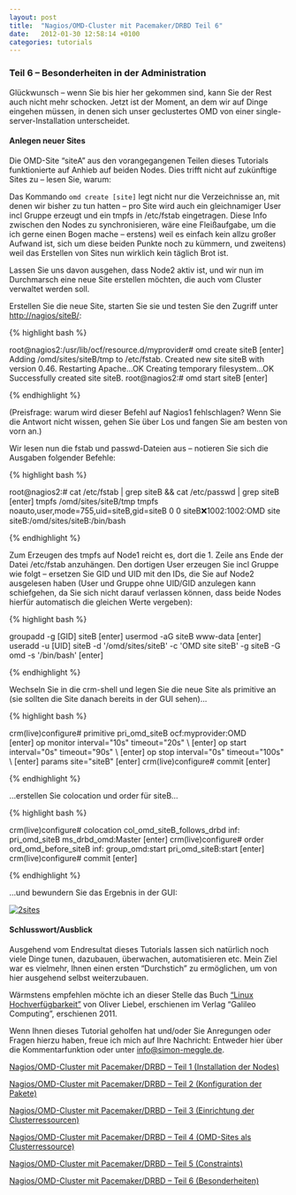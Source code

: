 ```yaml
---
layout: post
title:  "Nagios/OMD-Cluster mit Pacemaker/DRBD Teil 6"
date:   2012-01-30 12:58:14 +0100
categories: tutorials
---
```



### Teil 6 – Besonderheiten in der Administration


Glückwunsch – wenn Sie bis hier her gekommen sind, kann Sie der Rest
auch nicht mehr schocken. Jetzt ist der Moment, an dem wir auf Dinge
eingehen müssen, in denen sich unser geclustertes OMD von einer
single-server-Installation unterscheidet.

#### Anlegen neuer Sites


Die OMD-Site “siteA” aus den vorangegangenen Teilen dieses Tutorials
funktionierte auf Anhieb auf beiden Nodes. Dies trifft nicht auf
zukünftige Sites zu – lesen Sie, warum:

Das Kommando `omd create [site]` legt nicht nur die Verzeichnisse an,
mit denen wir bisher zu tun hatten – pro Site wird auch ein
gleichnamiger User incl Gruppe erzeugt und ein tmpfs in /etc/fstab
eingetragen. Diese Info zwischen den Nodes zu synchronisieren, wäre eine
Fleißaufgabe, um die ich gerne einen Bogen mache – erstens) weil es
einfach kein allzu großer Aufwand ist, sich um diese beiden Punkte noch
zu kümmern, und zweitens) weil das Erstellen von Sites nun wirklich kein
täglich Brot ist.

Lassen Sie uns davon ausgehen, dass Node2 aktiv ist, und wir nun im
Durchmarsch eine neue Site erstellen möchten, die auch vom Cluster
verwaltet werden soll.

Erstellen Sie die neue Site, starten Sie sie und testen Sie den Zugriff
unter
[http://nagios/siteB/](https://web.archive.org/web/20150219094202/http://nagios/siteB/):

{% highlight bash %}

root@nagios2:/usr/lib/ocf/resource.d/myprovider\# omd create siteB
[enter]
Adding /omd/sites/siteB/tmp to /etc/fstab.
Created new site siteB with version 0.46.
Restarting Apache...OK
Creating temporary filesystem...OK
Successfully created site siteB.
root@nagios2:\# omd start siteB [enter]

{% endhighlight %}

(Preisfrage: warum wird dieser Befehl auf Nagios1 fehlschlagen? Wenn Sie
die Antwort nicht wissen, gehen Sie über Los und fangen Sie am besten
von vorn an.)

Wir lesen nun die fstab und passwd-Dateien aus – notieren Sie sich die
Ausgaben folgender Befehle:

{% highlight bash %}

root@nagios2:\# cat /etc/fstab | grep siteB && cat /etc/passwd | grep
siteB [enter]
tmpfs /omd/sites/siteB/tmp tmpfs
noauto,user,mode=755,uid=siteB,gid=siteB 0 0
siteB:x:1002:1002:OMD site siteB:/omd/sites/siteB:/bin/bash

{% endhighlight %}

Zum Erzeugen des tmpfs auf Node1 reicht es, dort die 1. Zeile ans Ende
der Datei /etc/fstab anzuhängen.
 Den dortigen User erzeugen Sie incl Gruppe wie folgt – ersetzen Sie GID
und UID mit den IDs, die Sie auf Node2 ausgelesen haben (User und Gruppe
ohne UID/GID anzulegen kann schiefgehen, da Sie sich nicht darauf
verlassen können, dass beide Nodes hierfür automatisch die gleichen
Werte vergeben):

{% highlight bash %}

groupadd -g [GID] siteB [enter]
usermod -aG siteB www-data [enter]
useradd -u [UID] siteB -d '/omd/sites/siteB' -c 'OMD site siteB' -g
siteB -G omd -s '/bin/bash' [enter]

{% endhighlight %}

Wechseln Sie in die crm-shell und legen Sie die neue Site als primitive
an (sie sollten die Site danach bereits in der GUI sehen)…

{% highlight bash %}

crm(live)configure\# primitive pri_omd_siteB ocf:myprovider:OMD \
[enter]
op monitor interval="10s" timeout="20s" \\ [enter]
op start interval="0s" timeout="90s" \\ [enter]
op stop interval="0s" timeout="100s" \\ [enter]
params site="siteB" [enter]
crm(live)configure\# commit [enter]

{% endhighlight %}

…erstellen Sie colocation und order für siteB…

{% highlight bash %}

crm(live)configure\# colocation col_omd_siteB_follows_drbd inf:
pri_omd_siteB ms_drbd_omd:Master [enter]
crm(live)configure\# order ord_omd_before_siteB inf: group_omd:start
pri_omd_siteB:start [enter]
crm(live)configure\# commit [enter]

{% endhighlight %}

…und bewundern Sie das Ergebnis in der GUI:

[![](Nagios_OMD-Cluster%20mit%20Pacemaker_DRBD%20-%20Teil%206%20-%20Simon%20Meggle-Dateien/2sites.png "2sites")](https://web.archive.org/web/20150219094202/http://blog.simon-meggle.de/wp-content/uploads/2011/05/2sites.png)

#### Schlusswort/Ausblick


Ausgehend vom Endresultat dieses Tutorials lassen sich natürlich noch
viele Dinge tunen, dazubauen, überwachen, automatisieren etc. Mein Ziel
war es vielmehr, Ihnen einen ersten “Durchstich” zu ermöglichen, um von
hier ausgehend selbst weiterzubauen.

Wärmstens empfehlen möchte ich an dieser Stelle das Buch [“Linux
Hochverfügbarkeit”](https://web.archive.org/web/20150219094202/http://www.amazon.de/Linux-Hochverf%C3%BCgbarkeit-Einsatzszenarien-Praxisl%C3%B6sungen-Computing/dp/3836213397)
von Oliver Liebel, erschienen im Verlag “Galileo Computing”, erschienen
2011.

Wenn Ihnen dieses Tutorial geholfen hat und/oder Sie Anregungen oder
Fragen hierzu haben, freue ich mich auf Ihre Nachricht: Entweder hier
über die Kommentarfunktion oder unter info@simon-meggle.de.

[Nagios/OMD-Cluster mit Pacemaker/DRBD – Teil 1 (Installation der
Nodes)](https://web.archive.org/web/20150219181042/http://blog.simon-meggle.de/tutorials/nagiosomd-cluster-mit-pacemakerdrbd-teil1/)

 [Nagios/OMD-Cluster mit Pacemaker/DRBD – Teil 2 (Konfiguration der
Pakete)](https://web.archive.org/web/20150219181042/http://blog.simon-meggle.de/tutorials/nagiosomd-cluster-mit-pacemakerdrbd-teil-2/)

 [Nagios/OMD-Cluster mit Pacemaker/DRBD – Teil 3 (Einrichtung der
Clusterressourcen)](https://web.archive.org/web/20150219181042/http://blog.simon-meggle.de/tutorials/nagiosomd-cluster-mit-pacemakerdrbd-teil-3/)

 [Nagios/OMD-Cluster mit Pacemaker/DRBD – Teil 4 (OMD-Sites als
Clusterressource)](https://web.archive.org/web/20150219181042/http://blog.simon-meggle.de/tutorials/nagiosomd-cluster-mit-pacemakerdrbd-teil-4/)

 [Nagios/OMD-Cluster mit Pacemaker/DRBD – Teil 5
(Constraints)](https://web.archive.org/web/20150219181042/http://blog.simon-meggle.de/tutorials/nagiosomd-cluster-mit-pacemakerdrbd-teil-5/)

 [Nagios/OMD-Cluster mit Pacemaker/DRBD – Teil 6
(Besonderheiten)](https://web.archive.org/web/20150219181042/http://blog.simon-meggle.de/tutorials/nagiosomd-cluster-mit-pacemakerdrbd-teil-6/)
